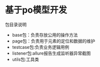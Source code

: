 # 基于po模型开发

包目录说明
- base包：负责存放公用的操作方法
- page包：负责用于元素的定位和数据的维护
- testcase包:负责业务逻辑用例
- listener包:allure报告生成监听器异常截图
- utils包:工具类

